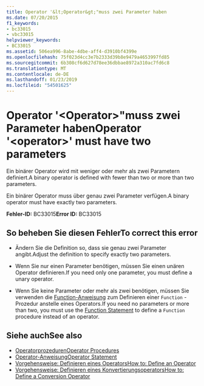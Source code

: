 ```yaml
---
title: Operator '&lt;Operator&gt;"muss zwei Parameter haben
ms.date: 07/20/2015
f1_keywords:
- bc33015
- vbc33015
helpviewer_keywords:
- BC33015
ms.assetid: 506ea996-8abe-4dbe-aff4-d3910bf4399e
ms.openlocfilehash: 75f023d4cc3e7b2333d39b8e9479a4653997fd85
ms.sourcegitcommit: 6b308cf6d627d78ee36dbbae8972a310ac7fd6c8
ms.translationtype: MT
ms.contentlocale: de-DE
ms.lasthandoff: 01/23/2019
ms.locfileid: "54501625"
---
```

# <a name="operator-ltoperatorgt-must-have-two-parameters"></a><span data-ttu-id="06f7c-102">Operator '&lt;Operator&gt;"muss zwei Parameter haben</span><span class="sxs-lookup"><span data-stu-id="06f7c-102">Operator '&lt;operator&gt;' must have two parameters</span></span>
<span data-ttu-id="06f7c-103">Ein binärer Operator wird mit weniger oder mehr als zwei Parametern definiert.</span><span class="sxs-lookup"><span data-stu-id="06f7c-103">A binary operator is defined with fewer than two or more than two parameters.</span></span>  
  
 <span data-ttu-id="06f7c-104">Ein binärer Operator muss über genau zwei Parameter verfügen.</span><span class="sxs-lookup"><span data-stu-id="06f7c-104">A binary operator must have exactly two parameters.</span></span>  
  
 <span data-ttu-id="06f7c-105">**Fehler-ID:** BC33015</span><span class="sxs-lookup"><span data-stu-id="06f7c-105">**Error ID:** BC33015</span></span>  
  
## <a name="to-correct-this-error"></a><span data-ttu-id="06f7c-106">So beheben Sie diesen Fehler</span><span class="sxs-lookup"><span data-stu-id="06f7c-106">To correct this error</span></span>  
  
-   <span data-ttu-id="06f7c-107">Ändern Sie die Definition so, dass sie genau zwei Parameter angibt.</span><span class="sxs-lookup"><span data-stu-id="06f7c-107">Adjust the definition to specify exactly two parameters.</span></span>  
  
-   <span data-ttu-id="06f7c-108">Wenn Sie nur einen Parameter benötigen, müssen Sie einen unären Operator definieren.</span><span class="sxs-lookup"><span data-stu-id="06f7c-108">If you need only one parameter, you must define a unary operator.</span></span>  
  
-   <span data-ttu-id="06f7c-109">Wenn Sie keine Parameter oder mehr als zwei benötigen, müssen Sie verwenden die [Function-Anweisung](../../visual-basic/language-reference/statements/function-statement.md) zum Definieren einer `Function` -Prozedur anstelle eines Operators.</span><span class="sxs-lookup"><span data-stu-id="06f7c-109">If you need no parameters or more than two, you must use the [Function Statement](../../visual-basic/language-reference/statements/function-statement.md) to define a `Function` procedure instead of an operator.</span></span>  
  
## <a name="see-also"></a><span data-ttu-id="06f7c-110">Siehe auch</span><span class="sxs-lookup"><span data-stu-id="06f7c-110">See also</span></span>
- [<span data-ttu-id="06f7c-111">Operatorprozeduren</span><span class="sxs-lookup"><span data-stu-id="06f7c-111">Operator Procedures</span></span>](../../visual-basic/programming-guide/language-features/procedures/operator-procedures.md)
- [<span data-ttu-id="06f7c-112">Operator-Anweisung</span><span class="sxs-lookup"><span data-stu-id="06f7c-112">Operator Statement</span></span>](../../visual-basic/language-reference/statements/operator-statement.md)
- [<span data-ttu-id="06f7c-113">Vorgehensweise: Definieren eines Operators</span><span class="sxs-lookup"><span data-stu-id="06f7c-113">How to: Define an Operator</span></span>](../../visual-basic/programming-guide/language-features/procedures/how-to-define-an-operator.md)
- [<span data-ttu-id="06f7c-114">Vorgehensweise: Definieren eines Konvertierungsoperators</span><span class="sxs-lookup"><span data-stu-id="06f7c-114">How to: Define a Conversion Operator</span></span>](../../visual-basic/programming-guide/language-features/procedures/how-to-define-a-conversion-operator.md)

